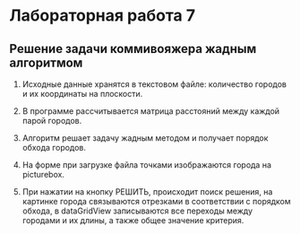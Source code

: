 # Лабораторная работа 7

## Решение задачи коммивояжера жадным алгоритмом

1. Исходные данные хранятся в текстовом файле: количество городов и их координаты на плоскости.

2. В программе рассчитывается матрица расстояний между каждой парой городов.

3. Алгоритм решает задачу жадным методом и получает порядок обхода городов.

4. На форме при загрузке файла точками изображаются города на picturebox.

5. При нажатии на кнопку РЕШИТЬ, происходит поиск решения, на картинке города связываются отрезками в соответствии с порядком обхода, в dataGridView записываются все переходы между городами и их длины, а также общее значение критерия.

